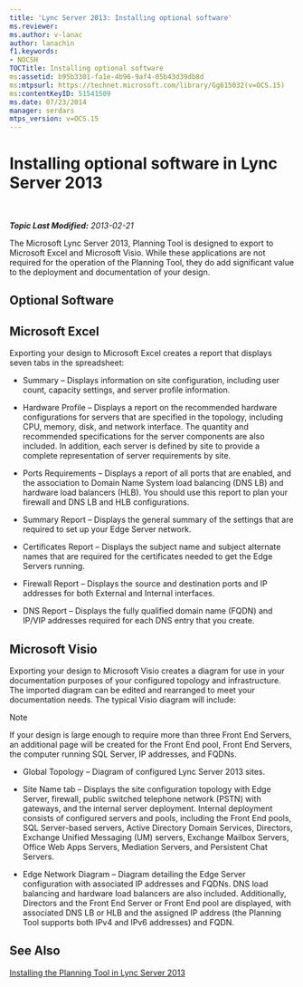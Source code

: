 ```yaml
---
title: 'Lync Server 2013: Installing optional software'
ms.reviewer: 
ms.author: v-lanac
author: lanachin
f1.keywords:
- NOCSH
TOCTitle: Installing optional software
ms:assetid: b95b3301-fa1e-4b96-9af4-05b43d39db8d
ms:mtpsurl: https://technet.microsoft.com/library/Gg615032(v=OCS.15)
ms:contentKeyID: 51541509
ms.date: 07/23/2014
manager: serdars
mtps_version: v=OCS.15
---
```


<div data-xmlns="http://www.w3.org/1999/xhtml">

<div class="topic" data-xmlns="http://www.w3.org/1999/xhtml" data-msxsl="urn:schemas-microsoft-com:xslt" data-cs="http://msdn.microsoft.com/">

<div data-asp="http://msdn2.microsoft.com/asp">

# Installing optional software in Lync Server 2013

</div>

<div id="mainSection">

<div id="mainBody">

<span> </span>

_**Topic Last Modified:** 2013-02-21_

The Microsoft Lync Server 2013, Planning Tool is designed to export to Microsoft Excel and Microsoft Visio. While these applications are not required for the operation of the Planning Tool, they do add significant value to the deployment and documentation of your design.

<div>

## Optional Software

<div>

## Microsoft Excel

Exporting your design to Microsoft Excel creates a report that displays seven tabs in the spreadsheet:

  - Summary – Displays information on site configuration, including user count, capacity settings, and server profile information.

  - Hardware Profile – Displays a report on the recommended hardware configurations for servers that are specified in the topology, including CPU, memory, disk, and network interface. The quantity and recommended specifications for the server components are also included. In addition, each server is defined by site to provide a complete representation of server requirements by site.

  - Ports Requirements – Displays a report of all ports that are enabled, and the association to Domain Name System load balancing (DNS LB) and hardware load balancers (HLB). You should use this report to plan your firewall and DNS LB and HLB configurations.

  - Summary Report – Displays the general summary of the settings that are required to set up your Edge Server network.

  - Certificates Report – Displays the subject name and subject alternate names that are required for the certificates needed to get the Edge Servers running.

  - Firewall Report – Displays the source and destination ports and IP addresses for both External and Internal interfaces.

  - DNS Report – Displays the fully qualified domain name (FQDN) and IP/VIP addresses required for each DNS entry that you create.

</div>

<div>

## Microsoft Visio

Exporting your design to Microsoft Visio creates a diagram for use in your documentation purposes of your configured topology and infrastructure. The imported diagram can be edited and rearranged to meet your documentation needs. The typical Visio diagram will include:

<div>


> [!NOTE]  
> If your design is large enough to require more than three Front End Servers, an additional page will be created for the Front End pool, Front End Servers, the computer running SQL Server, IP addresses, and FQDNs.



</div>

  - Global Topology – Diagram of configured Lync Server 2013 sites.

  - Site Name tab – Displays the site configuration topology with Edge Server, firewall, public switched telephone network (PSTN) with gateways, and the internal server deployment. Internal deployment consists of configured servers and pools, including the Front End pools, SQL Server-based servers, Active Directory Domain Services, Directors, Exchange Unified Messaging (UM) servers, Exchange Mailbox Servers, Office Web Apps Servers, Mediation Servers, and Persistent Chat Servers.

  - Edge Network Diagram – Diagram detailing the Edge Server configuration with associated IP addresses and FQDNs. DNS load balancing and hardware load balancers are also included. Additionally, Directors and the Front End Server or Front End pool are displayed, with associated DNS LB or HLB and the assigned IP address (the Planning Tool supports both IPv4 and IPv6 addresses) and FQDN.

</div>

</div>

<div>

## See Also


[Installing the Planning Tool in Lync Server 2013](lync-server-2013-installing-the-planning-tool.md)  
  

</div>

</div>

<span> </span>

</div>

</div>

</div>

